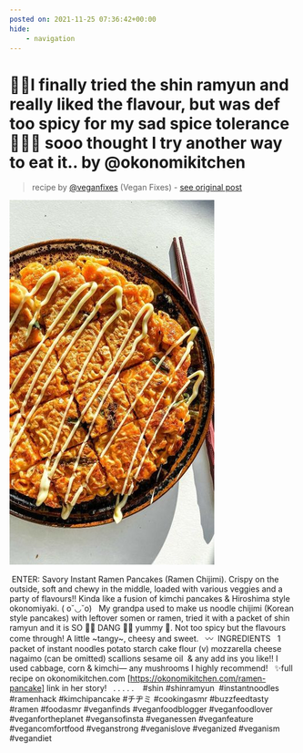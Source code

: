 ```yaml
---
posted on: 2021-11-25 07:36:42+00:00
hide:
    - navigation
---
```


# 🍜🥞I finally tried the shin ramyun and really liked the flavour, but was def too spicy for my sad spice tolerance 🙇🏻‍♀️ sooo thought I try another way to eat it..⁣ by @okonomikitchen 

> recipe by [@veganfixes](https://www.instagram.com/veganfixes/) 
(Vegan Fixes) - [see original post](https://instagram.com/p/CWsM7fSpHwv)

![](../img/veganfixes_25-11-2021_0711.png)

⁣
ENTER: Savory Instant Ramen Pancakes (Ramen Chijimi). Crispy on the outside, soft and chewy in the middle, loaded with various veggies and a party of flavours!! Kinda like a fusion of kimchi pancakes & Hiroshima style okonomiyaki. ( o˘◡˘o) ⁣
⁣⁣⁣
My grandpa used to make us noodle chijimi (Korean style pancakes) with leftover somen or ramen, tried it with a packet of shin ramyun and it is SO 👏🏻 DANG 👏🏻 yummy 🙂. Not too spicy but the flavours come through! A little ~tangy~, cheesy and sweet. ⁣
⁣
〰️⁣⁣⁣
⁣⁣⁣
INGREDIENTS ⁣
⁣
1 packet of instant noodles⁣
potato starch⁣
cake flour⁣
(v) mozzarella cheese ⁣
nagaimo (can be omitted)⁣
scallions⁣
sesame oil⁣
⁣
& any add ins you like!! I used cabbage, corn & kimchi— any mushrooms I highly recommend!⁣
⁣
⁣⁣
✨full recipe on okonomikitchen.com [https://okonomikitchen.com/ramen-pancake] link in her story! ⁣⁣⁣⁣⁣
⁣⁣⁣⁣⁣
.⁣⁣⁣⁣⁣
.⁣⁣⁣⁣⁣
.⁣⁣⁣⁣⁣
.⁣⁣⁣⁣⁣
.⁣⁣⁣⁣⁣
⁣⁣⁣⁣⁣
  \#shin \#shinramyun  \#instantnoodles \#ramenhack \#kimchipancake \#チヂミ \#cookingasmr \#buzzfeedtasty \#ramen \#foodasmr \#veganfinds \#veganfoodblogger \#veganfoodlover \#veganfortheplanet \#vegansofinsta \#veganessen \#veganfeature \#vegancomfortfood \#veganstrong \#veganislove \#veganized \#veganism \#vegandiet 